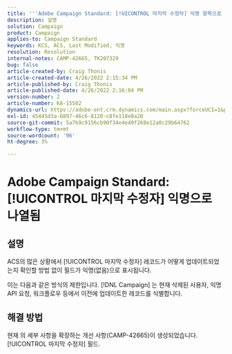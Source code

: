 ```yaml
---
title: '''Adobe Campaign Standard: [!UICONTROL 마지막 수정자] 익명 항목으로 나열됨'
description: 설명
solution: Campaign
product: Campaign
applies-to: Campaign Standard
keywords: KCS, ACS, Last Modified, 익명
resolution: Resolution
internal-notes: CAMP-42665, TK207329
bug: false
article-created-by: Craig Thonis
article-created-date: 4/26/2022 2:15:34 PM
article-published-by: Craig Thonis
article-published-date: 4/26/2022 2:16:04 PM
version-number: 2
article-number: KA-15502
dynamics-url: https://adobe-ent.crm.dynamics.com/main.aspx?forceUCI=1&pagetype=entityrecord&etn=knowledgearticle&id=9aacac50-6bc5-ec11-a7b6-0022480a138b
exl-id: 45445d3a-6897-46c6-8120-c8fe118e0a20
source-git-commit: 5a7b9c9156cb90f34e4e49f268e12a0c29b64762
workflow-type: tm+mt
source-wordcount: '96'
ht-degree: 3%

---
```


# Adobe Campaign Standard: [!UICONTROL 마지막 수정자] 익명으로 나열됨

## 설명


ACS의 많은 상황에서 [!UICONTROL 마지막 수정자] 레코드가 어떻게 업데이트되었는지 확인할 방법 없이 필드가 익명(없음)으로 표시됩니다.

이는 다음과 같은 방식의 제한입니다. [!DNL Campaign] 는 현재 삭제된 사용자, 익명 API 요청, 워크플로우 등에서 이전에 업데이트한 레코드를 식별합니다.


## 해결 방법


현재 의 세부 사항을 확장하는 개선 사항(CAMP-42665)이 생성되었습니다. [!UICONTROL 마지막 수정자] 필드.
